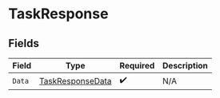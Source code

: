 # TaskResponse


## Fields

| Field                                                       | Type                                                        | Required                                                    | Description                                                 |
| ----------------------------------------------------------- | ----------------------------------------------------------- | ----------------------------------------------------------- | ----------------------------------------------------------- |
| `Data`                                                      | [TaskResponseData](../../models/shared/taskresponsedata.md) | :heavy_check_mark:                                          | N/A                                                         |